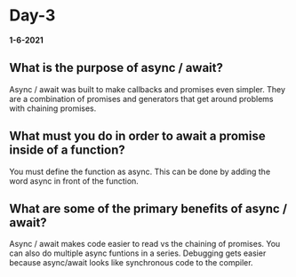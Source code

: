 # Day-3

__1-6-2021__

## What is the purpose of async / await?

Async / await was built to make callbacks and promises even simpler. They are a combination of promises and generators that get around problems with chaining promises.

## What must you do in order to await a promise inside of a function?

You must define the function as async. This can be done by adding the word async in front of the function.

## What are some of the primary benefits of async / await?

Async / await makes code easier to read vs the chaining of promises. You can also do multiple async funtions in a series. Debugging gets easier because async/await looks like synchronous code to the compiler.
